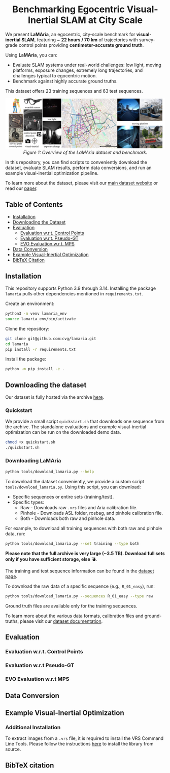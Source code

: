 <h1 align="center">Benchmarking Egocentric Visual-Inertial SLAM at City Scale</h2>

We present **LaMAria**, an egocentric, city-scale benchmark for **visual-inertial SLAM**, featuring 
~ **22 hours / 70 km** of trajectories with survey-grade control points providing **centimeter-accurate ground truth**.

Using **LaMAria**, you can:
- Evaluate SLAM systems under real-world challenges: low light, moving platforms, exposure changes, extremely long trajectories, and challenges typical to egocentric motion.
- Benchmark against highly accurate ground truths.

This dataset offers 23 training sequences and 63 test sequences. 

<p align="center">
  <img src="assets/teaser_final.png" alt="Overview of LaMAria" width="900"/><br/>
  <em>Figure 1: Overview of the LaMAria dataset and benchmark.</em>
</p>

In this repository, you can find scripts to conveniently download the dataset, evaluate SLAM results, perform data conversions, and run an example visual-inertial optimization pipeline.

To learn more about the dataset, please visit our <a href="https://lamaria.ethz.ch" target="_blank" rel="noopener noreferrer">main dataset website</a> or read our <a href="" target="_blank" rel="noopener noreferrer">paper</a>.

## Table of Contents
- [Installation](#installation)
- [Downloading the Dataset](#downloading-the-dataset)
- [Evaluation](#evaluation)
  - [Evaluation w.r.t. Control Points](#evaluation-wrt-control-points)
  - [Evaluation w.r.t. Pseudo-GT](#evaluation-wrt-pseudo-gt)
  - [EVO Evaluation w.r.t. MPS](#evo-evaluation-wrt-mps)
- [Data Conversion](#data-conversion)
- [Example Visual-Inertial Optimization](#example-visual-inertial-optimization)
- [BibTeX Citation](#bibtex-citation)


## Installation
This repository supports Python 3.9 through 3.14. Installing the package `lamaria` pulls other dependencies
mentioned in `requirements.txt`.

Create an environment:
```bash
python3 -m venv lamaria_env
source lamaria_env/bin/activate
```

Clone the repository:
```bash
git clone git@github.com:cvg/lamaria.git
cd lamaria
pip install -r requirements.txt
```

Install the package:
```bash
python -m pip install -e .
```

## Downloading the dataset
Our dataset is fully hosted via the archive <a href="https://cvg-data.inf.ethz.ch/lamaria/" target="_blank" rel="noopener noreferrer">here</a>.

### Quickstart
We provide a small script `quickstart.sh` that downloads one sequence from the archive. The standalone evaluations and example visual-inertial optimization can be run on the downloaded demo data.

```bash
chmod +x quickstart.sh
./quickstart.sh
```

### Downloading LaMAria

```bash
python tools/download_lamaria.py --help
```

To download the dataset conveniently, we provide a custom script `tools/download_lamaria.py`. Using this script, you can download:
- Specific sequences or entire sets (training/test).
- Specific types:
  - Raw - Downloads raw `.vrs` files and Aria calibration file.
  - Pinhole - Downloads ASL folder, rosbag, and pinhole calibration file.
  - Both - Downloads both raw and pinhole data.

For example, to download all training sequences with both raw and pinhole data, run:

```bash
python tools/download_lamaria.py --set training --type both
```
**Please note that the full archive is very large (~3.5 TB). Download full sets only if you have sufficient storage, else** 💣.

The training and test sequence information can be found in the <a href="https://lamaria.ethz.ch/slam_datasets" target="_blank" rel="noopener noreferrer">dataset page</a>.

To download the raw data of a specific sequence (e.g., `R_01_easy`), run:

```bash
python tools/download_lamaria.py --sequences R_01_easy --type raw
```
Ground truth files are available only for the training sequences.

To learn more about the various data formats, calibration files and ground-truths, please visit our <a href="https://lamaria.ethz.ch/slam_documentation" target="_blank" rel="noopener noreferrer">dataset documentation</a>.

## Evaluation


### Evaluation w.r.t. Control Points


### Evaluation w.r.t Pseudo-GT


### EVO Evaluation w.r.t MPS


## Data Conversion



## Example Visual-Inertial Optimization

### Additional Installation
To extract images from a `.vrs` file, it is required to install the VRS Command Line Tools. Please follow the instructions [here](https://github.com/facebookresearch/vrs?tab=readme-ov-file#instructions-macos-and-ubuntu-and-container) to install the library from source.



## BibTeX citation
